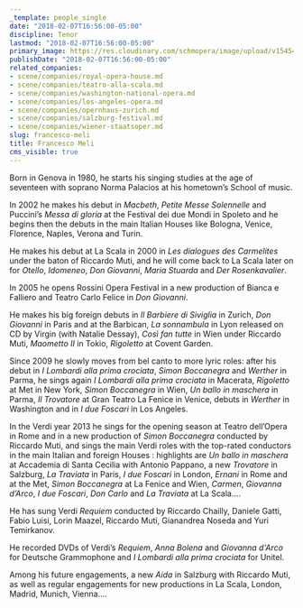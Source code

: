 ```yaml
---
_template: people_single
date: "2018-02-07T16:56:00-05:00"
discipline: Tenor
lastmod: "2018-02-07T16:56:00-05:00"
primary_image: https://res.cloudinary.com/schmopera/image/upload/v1545409169/media/webhook-uploads/1518040343696/meli-e1453220998660.jpg.jpg
publishDate: "2018-02-07T16:56:00-05:00"
related_companies:
- scene/companies/royal-opera-house.md
- scene/companies/teatro-alla-scala.md
- scene/companies/washington-national-opera.md
- scene/companies/los-angeles-opera.md
- scene/companies/opernhaus-zurich.md
- scene/companies/salzburg-festival.md
- scene/companies/wiener-staatsoper.md
slug: francesco-meli
title: Francesco Meli
cms_visible: true
---
```


Born in Genova in 1980, he starts his singing studies at the age of seventeen with soprano Norma Palacios at his hometown’s School of music.

In 2002 he makes his debut in *Macbeth*, *Petite Messe Solennelle* and Puccini’s *Messa di gloria* at the Festival dei due Mondi in Spoleto and he begins then the debuts in the main Italian Houses like Bologna, Venice, Florence, Naples, Verona and Turin.

He makes his debut at La Scala in 2000 in *Les dialogues des Carmelites* under the baton of Riccardo Muti, and he will come back to La Scala later on for *Otello*, *Idomeneo*, *Don Giovanni*, *Maria Stuarda* and *Der Rosenkavalier*.

In 2005 he opens Rossini Opera Festival in a new production of Bianca e Falliero and Teatro Carlo Felice in *Don Giovanni*.

He makes his big foreign debuts in *Il Barbiere di Siviglia* in Zurich, *Don Giovanni* in Paris and at the Barbican, *La sonnambula* in Lyon released on CD by Virgin (with Natalie Dessay), *Così fan tutte* in Wien under Riccardo Muti, *Maometto II* in Tokio, *Rigoletto* at Covent Garden.

Since 2009 he slowly moves from bel canto to more lyric roles: after his debut in *I Lombardi alla prima crociata*, *Simon Boccanegra* and *Werther* in Parma, he sings again *I Lombardi alla prima crociata* in Macerata, *Rigoletto* at Met in New York, *Simon Boccanegra* in Wien, *Un ballo in maschera* in Parma, *Il Trovatore* at Gran Teatro La Fenice in Venice, debuts in *Werther* in Washington and in *I due Foscari* in Los Angeles.

In the Verdi year 2013 he sings for the opening season at Teatro dell’Opera in Rome and in a new production of *Simon Boccanegra* conducted by Riccardo Muti, and sings the main Verdi roles with the top-rated conductors in the main Italian and foreign Houses : highlights are *Un ballo in maschera* at Accademia di Santa Cecilia with Antonio Pappano, a new *Trovatore* in Salzburg, *La Traviata* in Paris, *I due Foscari* in London, *Ernani* in Rome and at the Met, *Simon Boccanegra* at La Fenice and Wien, *Carmen*, *Giovanna d’Arco*, *I due Foscari*, *Don Carlo* and *La Traviata* at La Scala....

He has sung Verdi *Requiem* conducted by Riccardo Chailly, Daniele Gatti, Fabio Luisi, Lorin Maazel, Riccardo Muti, Gianandrea Noseda and Yuri Temirkanov.

He recorded DVDs of Verdi’s *Requiem*, *Anna Bolena* and *Giovanna d'Arco* for Deutsche Grammophone and *I Lombardi alla prima crociata* for Unitel.

Among his future engagements, a new *Aida* in Salzburg with Riccardo Muti, as well as regular engagements for new productions in La Scala, London, Madrid, Munich, Vienna....
